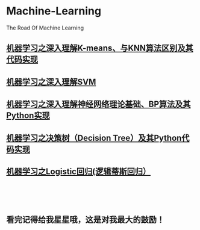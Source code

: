 # Machine-Learning
The Road Of Machine Learning


## [机器学习之深入理解K-means、与KNN算法区别及其代码实现](http://blog.csdn.net/sinat_35512245/article/details/55051306)

## [机器学习之深入理解SVM](http://blog.csdn.net/sinat_35512245/article/details/54984251)

## [机器学习之深入理解神经网络理论基础、BP算法及其Python实现](http://blog.csdn.net/sinat_35512245/article/details/55224524)

## [机器学习之决策树（Decision Tree）及其Python代码实现](http://blog.csdn.net/sinat_35512245/article/details/54927178)

## [机器学习之Logistic回归(逻辑蒂斯回归）](http://blog.csdn.net/sinat_35512245/article/details/54881672)
<br/>
<br/>
<br/>

## 看完记得给我星星哦，这是对我最大的鼓励！
